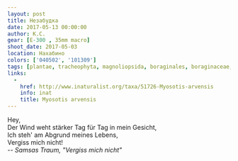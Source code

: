```yaml
---
layout: post
title: Незабудка
date: 2017-05-13 00:00:00
author: К.С.
gear: [E-300 , 35mm macro]
shoot_date: 2017-05-03
location: Нахабино
colors: ['040502', '101309']
tags: [plantae, tracheophyta, magnoliopsida, boraginales, boraginaceae, myosotis, myosotis arvensis]
links:
  -
    href: http://www.inaturalist.org/taxa/51726-Myosotis-arvensis
    info: inat
    title: Myosotis arvensis
---
```

Hey,  
Der Wind weht stärker Tag für Tag in mein Gesicht,  
Ich steh' am Abgrund meines Lebens,  
Vergiss mich nicht!  
-- <cite>Samsas Traum, "Vergiss mich nicht"</cite>
